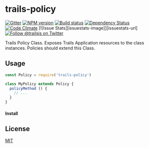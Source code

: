 # trails-policy

[![Gitter][gitter-image]][gitter-url]
[![NPM version][npm-image]][npm-url]
[![Build status][ci-image]][ci-url]
[![Dependency Status][daviddm-image]][daviddm-url]
[![Code Climate][codeclimate-image]][codeclimate-url]
[![Issue Stats][issuestats-image]][issuestats-url]
[![Follow @trailsjs on Twitter][twitter-image]][twitter-url]

Trails Policy Class. Exposes Trails Application resources to the class
instances. Policies should extend this Class.

## Usage

```js
const Policy = require('trails-policy')

class MyPolicy extends Policy {
  policyMethod () {
    // ...
  }
}
```

#### Install

## License
[MIT](https://github.com/trailsjs/trails/blob/master/LICENSE)

[npm-image]: https://img.shields.io/npm/v/trails-policy.svg?style=flat-square
[npm-url]: https://npmjs.org/package/trails-policy
[ci-image]: https://img.shields.io/travis/trailsjs/trails-policy/master.svg?style=flat-square
[ci-url]: https://travis-ci.org/trailsjs/trails-policy
[daviddm-image]: http://img.shields.io/david/trailsjs/trails-policy.svg?style=flat-square
[daviddm-url]: https://david-dm.org/trailsjs/trails-policy
[codeclimate-image]: https://img.shields.io/codeclimate/github/trailsjs/trails-policy.svg?style=flat-square
[codeclimate-url]: https://codeclimate.com/github/trailsjs/trails-policy
[gitter-image]: http://img.shields.io/badge/+%20GITTER-JOIN%20CHAT%20%E2%86%92-1DCE73.svg?style=flat-square
[gitter-url]: https://gitter.im/trailsjs/trails-policy
[twitter-image]: https://img.shields.io/twitter/follow/trailsjs.svg?style=social
[twitter-url]: https://twitter.com/trailsjs

